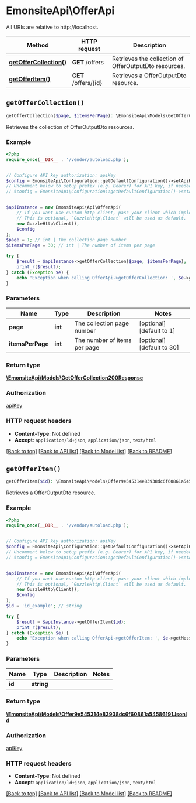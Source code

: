 # EmonsiteApi\OfferApi

All URIs are relative to http://localhost.

Method | HTTP request | Description
------------- | ------------- | -------------
[**getOfferCollection()**](OfferApi.md#getOfferCollection) | **GET** /offers | Retrieves the collection of OfferOutputDto resources.
[**getOfferItem()**](OfferApi.md#getOfferItem) | **GET** /offers/{id} | Retrieves a OfferOutputDto resource.


## `getOfferCollection()`

```php
getOfferCollection($page, $itemsPerPage): \EmonsiteApi\Models\GetOfferCollection200Response
```

Retrieves the collection of OfferOutputDto resources.

### Example

```php
<?php
require_once(__DIR__ . '/vendor/autoload.php');


// Configure API key authorization: apiKey
$config = EmonsiteApi\Configuration::getDefaultConfiguration()->setApiKey('Authorization', 'YOUR_API_KEY');
// Uncomment below to setup prefix (e.g. Bearer) for API key, if needed
// $config = EmonsiteApi\Configuration::getDefaultConfiguration()->setApiKeyPrefix('Authorization', 'Bearer');


$apiInstance = new EmonsiteApi\Api\OfferApi(
    // If you want use custom http client, pass your client which implements `GuzzleHttp\ClientInterface`.
    // This is optional, `GuzzleHttp\Client` will be used as default.
    new GuzzleHttp\Client(),
    $config
);
$page = 1; // int | The collection page number
$itemsPerPage = 30; // int | The number of items per page

try {
    $result = $apiInstance->getOfferCollection($page, $itemsPerPage);
    print_r($result);
} catch (Exception $e) {
    echo 'Exception when calling OfferApi->getOfferCollection: ', $e->getMessage(), PHP_EOL;
}
```

### Parameters

Name | Type | Description  | Notes
------------- | ------------- | ------------- | -------------
 **page** | **int**| The collection page number | [optional] [default to 1]
 **itemsPerPage** | **int**| The number of items per page | [optional] [default to 30]

### Return type

[**\EmonsiteApi\Models\GetOfferCollection200Response**](../Model/GetOfferCollection200Response.md)

### Authorization

[apiKey](../../README.md#apiKey)

### HTTP request headers

- **Content-Type**: Not defined
- **Accept**: `application/ld+json`, `application/json`, `text/html`

[[Back to top]](#) [[Back to API list]](../../README.md#endpoints)
[[Back to Model list]](../../README.md#models)
[[Back to README]](../../README.md)

## `getOfferItem()`

```php
getOfferItem($id): \EmonsiteApi\Models\Offer9e545314e83938dc6f60861a54586191Jsonld
```

Retrieves a OfferOutputDto resource.

### Example

```php
<?php
require_once(__DIR__ . '/vendor/autoload.php');


// Configure API key authorization: apiKey
$config = EmonsiteApi\Configuration::getDefaultConfiguration()->setApiKey('Authorization', 'YOUR_API_KEY');
// Uncomment below to setup prefix (e.g. Bearer) for API key, if needed
// $config = EmonsiteApi\Configuration::getDefaultConfiguration()->setApiKeyPrefix('Authorization', 'Bearer');


$apiInstance = new EmonsiteApi\Api\OfferApi(
    // If you want use custom http client, pass your client which implements `GuzzleHttp\ClientInterface`.
    // This is optional, `GuzzleHttp\Client` will be used as default.
    new GuzzleHttp\Client(),
    $config
);
$id = 'id_example'; // string

try {
    $result = $apiInstance->getOfferItem($id);
    print_r($result);
} catch (Exception $e) {
    echo 'Exception when calling OfferApi->getOfferItem: ', $e->getMessage(), PHP_EOL;
}
```

### Parameters

Name | Type | Description  | Notes
------------- | ------------- | ------------- | -------------
 **id** | **string**|  |

### Return type

[**\EmonsiteApi\Models\Offer9e545314e83938dc6f60861a54586191Jsonld**](../Model/Offer9e545314e83938dc6f60861a54586191Jsonld.md)

### Authorization

[apiKey](../../README.md#apiKey)

### HTTP request headers

- **Content-Type**: Not defined
- **Accept**: `application/ld+json`, `application/json`, `text/html`

[[Back to top]](#) [[Back to API list]](../../README.md#endpoints)
[[Back to Model list]](../../README.md#models)
[[Back to README]](../../README.md)
